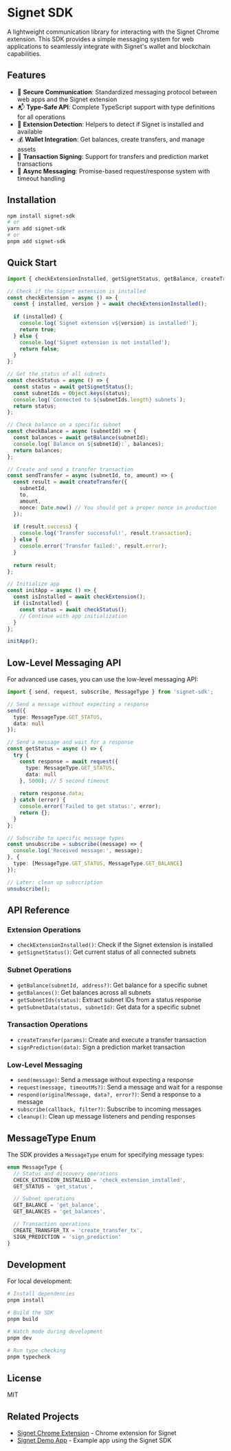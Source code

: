 # Signet SDK

A lightweight communication library for interacting with the Signet Chrome extension. This SDK provides a simple messaging system for web applications to seamlessly integrate with Signet's wallet and blockchain capabilities.

## Features

- 🔑 **Secure Communication**: Standardized messaging protocol between web apps and the Signet extension
- 📬 **Type-Safe API**: Complete TypeScript support with type definitions for all operations
- 🔌 **Extension Detection**: Helpers to detect if Signet is installed and available
- 💰 **Wallet Integration**: Get balances, create transfers, and manage assets
- 📝 **Transaction Signing**: Support for transfers and prediction market transactions
- 🔄 **Async Messaging**: Promise-based request/response system with timeout handling

## Installation

```bash
npm install signet-sdk
# or
yarn add signet-sdk
# or 
pnpm add signet-sdk
```

## Quick Start

```typescript
import { checkExtensionInstalled, getSignetStatus, getBalance, createTransfer } from 'signet-sdk';

// Check if the Signet extension is installed
const checkExtension = async () => {
  const { installed, version } = await checkExtensionInstalled();
  
  if (installed) {
    console.log(`Signet extension v${version} is installed!`);
    return true;
  } else {
    console.log('Signet extension is not installed');
    return false;
  }
};

// Get the status of all subnets
const checkStatus = async () => {
  const status = await getSignetStatus();
  const subnetIds = Object.keys(status);
  console.log(`Connected to ${subnetIds.length} subnets`);
  return status;
};

// Check balance on a specific subnet
const checkBalance = async (subnetId) => {
  const balances = await getBalance(subnetId);
  console.log(`Balance on ${subnetId}:`, balances);
  return balances;
};

// Create and send a transfer transaction
const sendTransfer = async (subnetId, to, amount) => {
  const result = await createTransfer({
    subnetId,
    to,
    amount,
    nonce: Date.now() // You should get a proper nonce in production
  });
  
  if (result.success) {
    console.log('Transfer successful!', result.transaction);
  } else {
    console.error('Transfer failed:', result.error);
  }
  
  return result;
};

// Initialize app
const initApp = async () => {
  const isInstalled = await checkExtension();
  if (isInstalled) {
    const status = await checkStatus();
    // Continue with app initialization
  }
};

initApp();
```

## Low-Level Messaging API

For advanced use cases, you can use the low-level messaging API:

```typescript
import { send, request, subscribe, MessageType } from 'signet-sdk';

// Send a message without expecting a response
send({
  type: MessageType.GET_STATUS,
  data: null
});

// Send a message and wait for a response
const getStatus = async () => {
  try {
    const response = await request({
      type: MessageType.GET_STATUS,
      data: null
    }, 5000); // 5 second timeout
    
    return response.data;
  } catch (error) {
    console.error('Failed to get status:', error);
    return {};
  }
};

// Subscribe to specific message types
const unsubscribe = subscribe((message) => {
  console.log('Received message:', message);
}, { 
  type: [MessageType.GET_STATUS, MessageType.GET_BALANCE]
});

// Later: clean up subscription
unsubscribe();
```

## API Reference

### Extension Operations

- `checkExtensionInstalled()`: Check if the Signet extension is installed
- `getSignetStatus()`: Get current status of all connected subnets

### Subnet Operations

- `getBalance(subnetId, address?)`: Get balance for a specific subnet
- `getBalances()`: Get balances across all subnets
- `getSubnetIds(status)`: Extract subnet IDs from a status response
- `getSubnetData(status, subnetId)`: Get data for a specific subnet

### Transaction Operations

- `createTransfer(params)`: Create and execute a transfer transaction
- `signPrediction(data)`: Sign a prediction market transaction

### Low-Level Messaging

- `send(message)`: Send a message without expecting a response
- `request(message, timeoutMs?)`: Send a message and wait for a response
- `respond(originalMessage, data?, error?)`: Send a response to a message
- `subscribe(callback, filter?)`: Subscribe to incoming messages
- `cleanup()`: Clean up message listeners and pending responses

## MessageType Enum

The SDK provides a `MessageType` enum for specifying message types:

```typescript
enum MessageType {
  // Status and discovery operations
  CHECK_EXTENSION_INSTALLED = 'check_extension_installed',
  GET_STATUS = 'get_status',

  // Subnet operations
  GET_BALANCE = 'get_balance',
  GET_BALANCES = 'get_balances',

  // Transaction operations
  CREATE_TRANSFER_TX = 'create_transfer_tx',
  SIGN_PREDICTION = 'sign_prediction'
}
```

## Development

For local development:

```bash
# Install dependencies
pnpm install

# Build the SDK
pnpm build

# Watch mode during development
pnpm dev

# Run type checking
pnpm typecheck
```

## License

MIT

## Related Projects

- [Signet Chrome Extension](https://github.com/yourusername/signet-extension) - Chrome extension for Signet
- [Signet Demo App](https://github.com/yourusername/signet-demo) - Example app using the Signet SDK